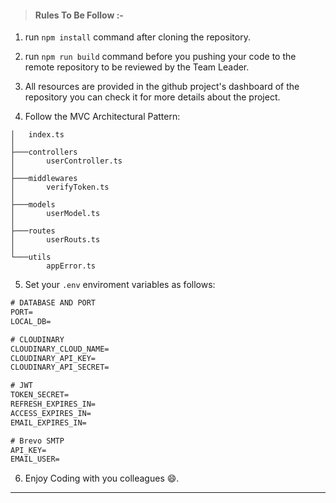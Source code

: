 > #### Rules To Be Follow :-

1. run `npm install` command after cloning the repository.

2. run `npm run build` command before you pushing your code to the remote repository to be reviewed by the Team Leader.

3. All resources are provided in the github project's dashboard of the repository you can check it for more details about the project.

4. Follow the MVC Architectural Pattern:

```
│   index.ts
│   
├───controllers
│       userController.ts
│       
├───middlewares
│       verifyToken.ts
│       
├───models
│       userModel.ts
│       
├───routes
│       userRouts.ts
│       
└───utils
        appError.ts
```

5. Set your `.env` enviroment variables as follows:

```txt
# DATABASE AND PORT
PORT=
LOCAL_DB=

# CLOUDINARY
CLOUDINARY_CLOUD_NAME=
CLOUDINARY_API_KEY=
CLOUDINARY_API_SECRET=

# JWT
TOKEN_SECRET=
REFRESH_EXPIRES_IN=
ACCESS_EXPIRES_IN=
EMAIL_EXPIRES_IN=

# Brevo SMTP
API_KEY=
EMAIL_USER=

```

6. Enjoy Coding with you colleagues 😄.

---
